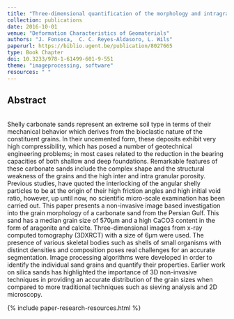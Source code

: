 ```yaml
---
title: "Three-dimensional quantification of the morphology and intragranular void ratio of a shelly carbonate sand"
collection: publications
date: 2016-10-01
venue: "Deformation Characteristics of Geomaterials"
authors: "J. Fonseca,  C. C. Reyes-Aldasoro, L. Wils"
paperurl: https://biblio.ugent.be/publication/8027665
type: Book Chapter
doi: 10.3233/978-1-61499-601-9-551
theme: "imageprocessing, software"
resources: " "
---
```

<h2> Abstract </h2>   <br>  Shelly carbonate sands represent an extreme soil type in terms of their mechanical behavior which derives from the bioclastic nature of the constituent grains. In their uncemented form, these deposits exhibit very high compressibility, which has posed a number of geotechnical engineering problems; in most cases related to the reduction in the bearing capacities of both shallow and deep foundations. Remarkable features of these carbonate sands include the complex shape and the structural weakness of the grains and the high inter and intra granular porosity. Previous studies, have quoted the interlocking of the angular shelly particles to be at the origin of their high friction angles and high initial void ratio, however, up until now, no scientific micro-scale examination has been carried out. This paper presents a non-invasive image based investigation into the grain morphology of a carbonate sand from the Persian Gulf. This sand has a median grain size of 570μm and a high CaCO3 content in the form of aragonite and calcite. Three-dimensional images from x-ray computed tomography (3DXRCT) with a size of 6μm were used. The presence of various skeletal bodies such as shells of small organisms with distinct densities and composition poses real challenges for an accurate segmentation. Image processing algorithms were developed in order to identify the individual sand grains and quantify their properties. Earlier work on silica sands has highlighted the importance of 3D non-invasive techniques in providing an accurate distribution of the grain sizes when compared to more traditional techniques such as sieving analysis and 2D microscopy.

{% include paper-research-resources.html %}
